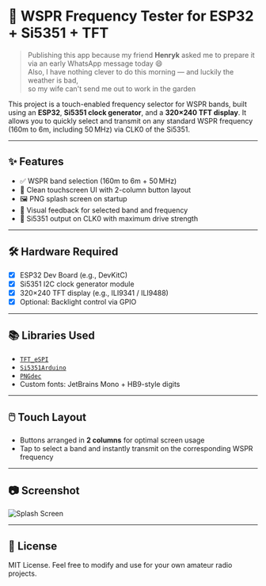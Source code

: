 # 📡 WSPR Frequency Tester for ESP32 + Si5351 + TFT

> Publishing this app because my friend **Henryk** asked me to prepare it via an early WhatsApp message today 😄  
> Also, I have nothing clever to do this morning — and luckily the weather is bad,  
> so my wife can't send me out to work in the garden

This project is a touch-enabled frequency selector for WSPR bands, built using an **ESP32**, **Si5351 clock generator**, and a **320×240 TFT display**. It allows you to quickly select and transmit on any standard WSPR frequency (160m to 6m, including 50 MHz) via CLK0 of the Si5351.

---

## ✨ Features

- ✅ WSPR band selection (160m to 6m + 50 MHz)
- 🎨 Clean touchscreen UI with 2-column button layout
- 🖼️ PNG splash screen on startup
- 🔄 Visual feedback for selected band and frequency
- 📶 Si5351 output on CLK0 with maximum drive strength

---

## 🛠️ Hardware Required

- [x] ESP32 Dev Board (e.g., DevKitC)
- [x] Si5351 I2C clock generator module
- [x] 320×240 TFT display (e.g., ILI9341 / ILI9488)
- [x] Optional: Backlight control via GPIO

---

## 📚 Libraries Used

- [`TFT_eSPI`](https://github.com/Bodmer/TFT_eSPI)
- [`Si5351Arduino`](https://github.com/etherkit/Si5351Arduino)
- [`PNGdec`](https://github.com/bitbank2/PNGdec)
- Custom fonts: JetBrains Mono + HB9-style digits

---

## 🖱️ Touch Layout

- Buttons arranged in **2 columns** for optimal screen usage
- Tap to select a band and instantly transmit on the corresponding WSPR frequency

---

## 📷 Screenshot

![Splash Screen](screenshot.png) <!-- Replace with actual image link if available -->

---

## 📝 License

MIT License. Feel free to modify and use for your own amateur radio projects.
